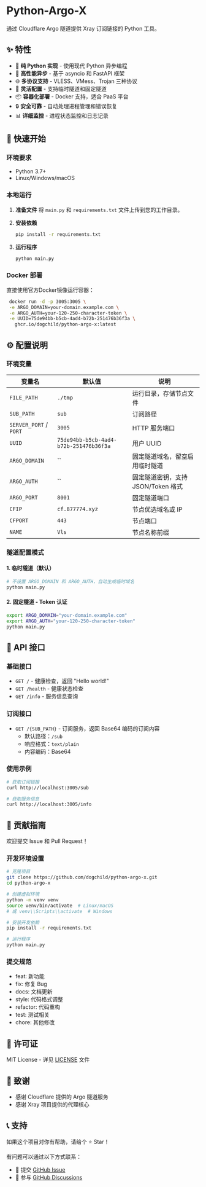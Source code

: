 # Python-Argo-X

通过 Cloudflare Argo 隧道提供 Xray 订阅链接的 Python 工具。

## ✨ 特性

- 🐍 **纯 Python 实现** - 使用现代 Python 异步编程
- 🚀 **高性能异步** - 基于 asyncio 和 FastAPI 框架
- 🌐 **多协议支持** - VLESS、VMess、Trojan 三种协议
- 🔧 **灵活配置** - 支持临时隧道和固定隧道
- 📦 **容器化部署** - Docker 支持，适合 PaaS 平台
- 🔒 **安全可靠** - 自动处理进程管理和错误恢复
- 📊 **详细监控** - 进程状态监控和日志记录

## 🚀 快速开始

### 环境要求

- Python 3.7+
- Linux/Windows/macOS

### 本地运行

1. **准备文件**
   将 `main.py` 和 `requirements.txt` 文件上传到您的工作目录。

2. **安装依赖**
   ```bash
   pip install -r requirements.txt
   ```

3. **运行程序**
   ```bash
   python main.py
   ```

### Docker 部署

直接使用官方Docker镜像运行容器：
```bash
 docker run -d -p 3005:3005 \
 -e ARGO_DOMAIN=your-domain.example.com \
 -e ARGO_AUTH=your-120-250-character-token \
 -e UUID=75de94bb-b5cb-4ad4-b72b-251476b36f3a \
   ghcr.io/dogchild/python-argo-x:latest
```

## ⚙️ 配置说明

### 环境变量

| 变量名 | 默认值 | 说明 |
|--------|--------|------|
| `FILE_PATH` | `./tmp` | 运行目录，存储节点文件 |
| `SUB_PATH` | `sub` | 订阅路径 |
| `SERVER_PORT` / `PORT` | `3005` | HTTP 服务端口 |
| `UUID` | `75de94bb-b5cb-4ad4-b72b-251476b36f3a` | 用户 UUID |
| `ARGO_DOMAIN` | `` | 固定隧道域名，留空启用临时隧道 |
| `ARGO_AUTH` | `` | 固定隧道密钥，支持 JSON/Token 格式 |
| `ARGO_PORT` | `8001` | 固定隧道端口 |
| `CFIP` | `cf.877774.xyz` | 节点优选域名或 IP |
| `CFPORT` | `443` | 节点端口 |
| `NAME` | `Vls` | 节点名称前缀 |

### 隧道配置模式

#### 1. 临时隧道（默认）
```bash
# 不设置 ARGO_DOMAIN 和 ARGO_AUTH，自动生成临时域名
python main.py
```

#### 2. 固定隧道 - Token 认证
```bash
export ARGO_DOMAIN="your-domain.example.com"
export ARGO_AUTH="your-120-250-character-token"
python main.py
```

## 📡 API 接口

### 基础接口

- `GET /` - 健康检查，返回 "Hello world!"
- `GET /health` - 健康状态检查
- `GET /info` - 服务信息查询  

### 订阅接口

- `GET /{SUB_PATH}` - 订阅服务，返回 Base64 编码的订阅内容
  - 默认路径：`/sub`
  - 响应格式：`text/plain`
  - 内容编码：Base64

### 使用示例

```bash
# 获取订阅链接
curl http://localhost:3005/sub

# 获取服务信息
curl http://localhost:3005/info
```
 
## 🤝 贡献指南

欢迎提交 Issue 和 Pull Request！

### 开发环境设置

```bash
# 克隆项目
git clone https://github.com/dogchild/python-argo-x.git
cd python-argo-x

# 创建虚拟环境
python -m venv venv
source venv/bin/activate  # Linux/macOS
# 或 venv\\Scripts\\activate  # Windows

# 安装开发依赖
pip install -r requirements.txt

# 运行程序
python main.py
```

### 提交规范

- feat: 新功能
- fix: 修复 Bug
- docs: 文档更新
- style: 代码格式调整
- refactor: 代码重构
- test: 测试相关
- chore: 其他修改

## 📄 许可证

MIT License - 详见 [LICENSE](LICENSE) 文件

## 🙏 致谢

- 感谢 Cloudflare 提供的 Argo 隧道服务
- 感谢 Xray 项目提供的代理核心

## 📞 支持

如果这个项目对你有帮助，请给个 ⭐ Star！

有问题可以通过以下方式联系：

- 📧 提交 [GitHub Issue](https://github.com/dogchild/python-argo-x/issues)
- 💬 参与 [GitHub Discussions](https://github.com/dogchild/python-argo-x/discussions)
